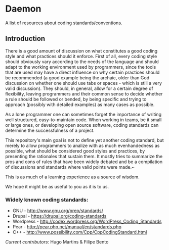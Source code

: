 Daemon
======

A list of resources about coding standards/conventions.


## Introduction


There is a good amount of discussion on what constitutes a good coding style and
what practices should it enforce.
First of all, every coding style should obviously vary according to the needs of the
language and should adapt to the working environment used by programmers, since the tools
that are used may have a direct influence on why certain practices should be recommended
(a good example being the archaic, older than God discussion on whether one should use
tabs or spaces - which is still a very valid discussion).
They should, in general, allow for a certain degree of flexibility, leaving programmers
and their common sense to decide whether a rule should be followed or bended, by being
specific and trying to approach (possibly with detailed examples) as many cases as
possible.

As a lone programmer one can sometimes forget the importance of writing well structured, 
easy-to-maintain code. When working in teams, be it small or large ones, or developing
open source software, coding standards can determine the successfulness of a project.

This repository's main goal is not to define yet another coding standard, but merely to
allow programmers to analize with as much evenhandedness as possible, what should be
considered good styles and practices, by presenting the rationales that sustain them.
It mostly tries to summarize the pros and cons of rules that have been widely debated and
be a compilation of discussions and standards where valid points were made.~

This is as much of a learning experience as a source of wisdom.

We hope it might be as useful to you as it is to us.


### Widely known coding standards:

* GNU - http://www.gnu.org/prep/standards/
* Drupal - https://drupal.org/coding-standards
* Wordpress - http://codex.wordpress.org/WordPress_Coding_Standards
* Pear - http://pear.php.net/manual/en/standards.php
* C++ - http://www.possibility.com/Cpp/CppCodingStandard.html


*Current contributors:*
Hugo Martins & Filipe Bento
